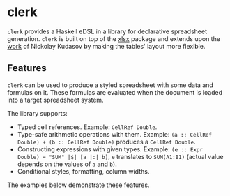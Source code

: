 # clerk

`clerk` provides a Haskell eDSL in a library for declarative spreadsheet generation. `clerk` is built on top of the [xlsx](https://hackage.haskell.org/package/xlsx) package and extends upon the [work](https://youtu.be/1xGoa-zEOrQ) of Nickolay Kudasov by making the tables' layout more flexible.

## Features

`clerk` can be used to produce a styled spreadsheet with some data and formulas on it. These formulas are evaluated when the document is loaded into a target spreadsheet system.

The library supports:

- Typed cell references. Example: `CellRef Double`.
- Type-safe arithmetic operations with them. Example: `(a :: CellRef Double) + (b :: CellRef Double)` produces a `CellRef Double`.
- Constructing expressions with given types. Example: `(e :: Expr Double) = "SUM" |$| [a |:| b]`, `e` translates to `SUM(A1:B1)` (actual value depends on the values of `a` and `b`).
- Conditional styles, formatting, column widths.

The examples below demonstrate these features.
